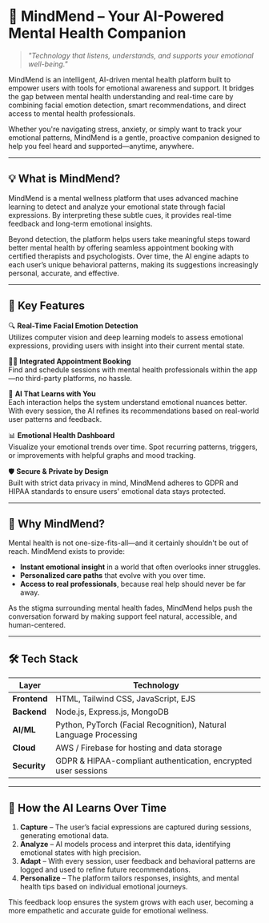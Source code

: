 # 🌿 MindMend – Your AI-Powered Mental Health Companion

> *"Technology that listens, understands, and supports your emotional well-being."*

MindMend is an intelligent, AI-driven mental health platform built to empower users with tools for emotional awareness and support. It bridges the gap between mental health understanding and real-time care by combining facial emotion detection, smart recommendations, and direct access to mental health professionals.

Whether you're navigating stress, anxiety, or simply want to track your emotional patterns, MindMend is a gentle, proactive companion designed to help you feel heard and supported—anytime, anywhere.

---

## 💡 What is MindMend?

MindMend is a mental wellness platform that uses advanced machine learning to detect and analyze your emotional state through facial expressions. By interpreting these subtle cues, it provides real-time feedback and long-term emotional insights.

Beyond detection, the platform helps users take meaningful steps toward better mental health by offering seamless appointment booking with certified therapists and psychologists. Over time, the AI engine adapts to each user’s unique behavioral patterns, making its suggestions increasingly personal, accurate, and effective.

---

## 🚀 Key Features

🔍 **Real-Time Facial Emotion Detection**  
Utilizes computer vision and deep learning models to assess emotional expressions, providing users with insight into their current mental state.

👩‍⚕️ **Integrated Appointment Booking**  
Find and schedule sessions with mental health professionals within the app—no third-party platforms, no hassle.

🧠 **AI That Learns with You**  
Each interaction helps the system understand emotional nuances better. With every session, the AI refines its recommendations based on real-world user patterns and feedback.

📊 **Emotional Health Dashboard**  
Visualize your emotional trends over time. Spot recurring patterns, triggers, or improvements with helpful graphs and mood tracking.

🛡️ **Secure & Private by Design**  
Built with strict data privacy in mind, MindMend adheres to GDPR and HIPAA standards to ensure users' emotional data stays protected.

---

## 🎯 Why MindMend?

Mental health is not one-size-fits-all—and it certainly shouldn't be out of reach. MindMend exists to provide:

- **Instant emotional insight** in a world that often overlooks inner struggles.
- **Personalized care paths** that evolve with you over time.
- **Access to real professionals**, because real help should never be far away.

As the stigma surrounding mental health fades, MindMend helps push the conversation forward by making support feel natural, accessible, and human-centered.

---

## 🛠️ Tech Stack

| Layer        | Technology |
|--------------|------------|
| **Frontend** | HTML, Tailwind CSS, JavaScript, EJS |
| **Backend**  | Node.js, Express.js, MongoDB |
| **AI/ML**    | Python, PyTorch (Facial Recognition), Natural Language Processing |
| **Cloud**    | AWS / Firebase for hosting and data storage |
| **Security** | GDPR & HIPAA-compliant authentication, encrypted user sessions |

---

## 🧬 How the AI Learns Over Time

1. **Capture** – The user’s facial expressions are captured during sessions, generating emotional data.
2. **Analyze** – AI models process and interpret this data, identifying emotional states with high precision.
3. **Adapt** – With every session, user feedback and behavioral patterns are logged and used to refine future recommendations.
4. **Personalize** – The platform tailors responses, insights, and mental health tips based on individual emotional journeys.

This feedback loop ensures the system grows with each user, becoming a more empathetic and accurate guide for emotional wellness.
